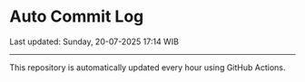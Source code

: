 # Auto Commit Log

Last updated: Sunday, 20-07-2025 17:14 WIB

---

This repository is automatically updated every hour using GitHub Actions.
